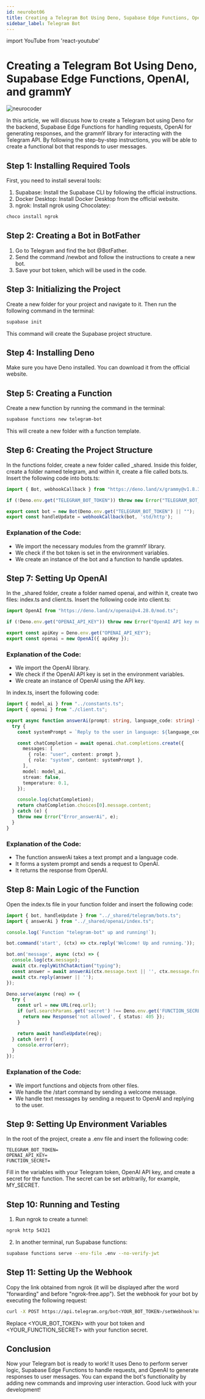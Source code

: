 ```yaml
---
id: neurobot06
title: Creating a Telegram Bot Using Deno, Supabase Edge Functions, OpenAI, and grammY
sidebar_label: Telegram Bot
---
```


import YouTube from 'react-youtube'

# Creating a Telegram Bot Using Deno, Supabase Edge Functions, OpenAI, and grammY

![neurocoder](/img/neurobots/neuro6.png)

In this article, we will discuss how to create a Telegram bot using Deno for the backend, Supabase Edge Functions for handling requests, OpenAI for generating responses, and the grammY library for interacting with the Telegram API. By following the step-by-step instructions, you will be able to create a functional bot that responds to user messages.

<YouTube videoId='WTMMBT5hgeQ' />

## Step 1: Installing Required Tools

First, you need to install several tools:
1. Supabase: Install the Supabase CLI by following the official instructions.
2. Docker Desktop: Install Docker Desktop from the official website.
3. ngrok: Install ngrok using Chocolatey:

```bash
choco install ngrok
```

## Step 2: Creating a Bot in BotFather

1. Go to Telegram and find the bot @BotFather.
2. Send the command /newbot and follow the instructions to create a new bot.
3. Save your bot token, which will be used in the code.

## Step 3: Initializing the Project

Create a new folder for your project and navigate to it. Then run the following command in the terminal:

```bash
supabase init
```

This command will create the Supabase project structure.

## Step 4: Installing Deno

Make sure you have Deno installed. You can download it from the official website.

## Step 5: Creating a Function

Create a new function by running the command in the terminal:

```bash
supabase functions new telegram-bot
```

This will create a new folder with a function template.

## Step 6: Creating the Project Structure

In the functions folder, create a new folder called _shared. Inside this folder, create a folder named telegram, and within it, create a file called bots.ts. Insert the following code into bots.ts:

```typescript
import { Bot, webhookCallback } from "https://deno.land/x/grammy@v1.8.3/mod.ts";

if (!Deno.env.get("TELEGRAM_BOT_TOKEN")) throw new Error("TELEGRAM_BOT_TOKEN is not set");

export const bot = new Bot(Deno.env.get("TELEGRAM_BOT_TOKEN") || "");
export const handleUpdate = webhookCallback(bot, 'std/http');
```

### Explanation of the Code:
- We import the necessary modules from the grammY library.
- We check if the bot token is set in the environment variables.
- We create an instance of the bot and a function to handle updates.

## Step 7: Setting Up OpenAI

In the _shared folder, create a folder named openai, and within it, create two files: index.ts and client.ts. Insert the following code into client.ts:

```typescript
import OpenAI from "https://deno.land/x/openai@v4.28.0/mod.ts";

if (!Deno.env.get("OPENAI_API_KEY")) throw new Error("OpenAI API key not set");

export const apiKey = Deno.env.get("OPENAI_API_KEY");
export const openai = new OpenAI({ apiKey });
```

### Explanation of the Code:
- We import the OpenAI library.
- We check if the OpenAI API key is set in the environment variables.
- We create an instance of OpenAI using the API key.

In index.ts, insert the following code:

```typescript
import { model_ai } from "../constants.ts";
import { openai } from "./client.ts";

export async function answerAi(prompt: string, language_code: string) {
  try {
    const systemPrompt = `Reply to the user in language: ${language_code}`;

    const chatCompletion = await openai.chat.completions.create({
      messages: [
        { role: "user", content: prompt },
        { role: "system", content: systemPrompt },
      ],
      model: model_ai,
      stream: false,
      temperature: 0.1,
    });

    console.log(chatCompletion);
    return chatCompletion.choices[0].message.content; 
  } catch (e) {
    throw new Error("Error_answerAi", e);
  } 
}
```

### Explanation of the Code:
- The function answerAi takes a text prompt and a language code.
- It forms a system prompt and sends a request to OpenAI.
- It returns the response from OpenAI.

## Step 8: Main Logic of the Function

Open the index.ts file in your function folder and insert the following code:

```typescript
import { bot, handleUpdate } from "../_shared/telegram/bots.ts";
import { answerAi } from "../_shared/openai/index.ts";

console.log(`Function "telegram-bot" up and running!`);

bot.command('start', (ctx) => ctx.reply('Welcome! Up and running.'));

bot.on('message', async (ctx) => {
  console.log(ctx.message);
  await ctx.replyWithChatAction("typing");
  const answer = await answerAi(ctx.message.text || '', ctx.message.from.language_code || '');
  await ctx.reply(answer || '');
});

Deno.serve(async (req) => {
  try {
    const url = new URL(req.url);
    if (url.searchParams.get('secret') !== Deno.env.get('FUNCTION_SECRET')) {
      return new Response('not allowed', { status: 405 });
    }

    return await handleUpdate(req);
  } catch (err) {
    console.error(err);
  }
});
```

### Explanation of the Code:
- We import functions and objects from other files.
- We handle the /start command by sending a welcome message.
- We handle text messages by sending a request to OpenAI and replying to the user.

## Step 9: Setting Up Environment Variables

In the root of the project, create a .env file and insert the following code:

```text
TELEGRAM_BOT_TOKEN=
OPENAI_API_KEY=
FUNCTION_SECRET=
```

Fill in the variables with your Telegram token, OpenAI API key, and create a secret for the function. The secret can be set arbitrarily, for example, MY_SECRET.

## Step 10: Running and Testing

1. Run ngrok to create a tunnel:

```bash
ngrok http 54321
```

2. In another terminal, run Supabase functions:

```bash
supabase functions serve --env-file .env --no-verify-jwt
```

## Step 11: Setting Up the Webhook

Copy the link obtained from ngrok (it will be displayed after the word "forwarding" and before "ngrok-free.app"). Set the webhook for your bot by executing the following request:

```bash
curl -X POST https://api.telegram.org/bot<YOUR_BOT_TOKEN>/setWebhook?url=<YOUR_URL>?secret=<YOUR_FUNCTION_SECRET>
```

Replace <YOUR_BOT_TOKEN> with your bot token and <YOUR_FUNCTION_SECRET> with your function secret.

## Conclusion

Now your Telegram bot is ready to work! It uses Deno to perform server logic, Supabase Edge Functions to handle requests, and OpenAI to generate responses to user messages. You can expand the bot's functionality by adding new commands and improving user interaction. Good luck with your development!
